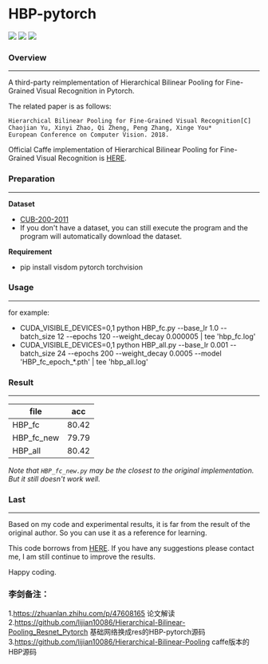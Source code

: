# HBP-pytorch
![](<https://img.shields.io/badge/license-GPL--3.0-blue.svg>) ![](<https://img.shields.io/badge/pytorch-%3E%3D0.4.0-yellow.svg>) ![](<https://img.shields.io/badge/updated-april%2014%202019-green.svg>)

### **Overview**

---

A third-party reimplementation of Hierarchical Bilinear Pooling for Fine-Grained Visual Recognition in Pytorch.

The related paper is as follows:
    
    Hierarchical Bilinear Pooling for Fine-Grained Visual Recognition[C]
    Chaojian Yu, Xinyi Zhao, Qi Zheng, Peng Zhang, Xinge You*
    European Conference on Computer Vision. 2018.

Official Caffe implementation of Hierarchical Bilinear Pooling for Fine-Grained Visual Recognition is [HERE](https://github.com/ChaojianYu/Hierarchical-Bilinear-Pooling).

### **Preparation**

---

**Dataset**

- [CUB-200-2011](<http://www.vision.caltech.edu/visipedia/CUB-200-2011.html>)
- If you don't have a dataset, you can still execute the program and the program will automatically download the dataset.

**Requirement**

- pip install visdom pytorch torchvision

### **Usage**

---

for example:

-  CUDA_VISIBLE_DEVICES=0,1 python HBP_fc.py --base_lr 1.0 --batch_size 12 --epochs 120 --weight_decay 0.000005 | tee 'hbp_fc.log'
- CUDA_VISIBLE_DEVICES=0,1 python HBP_all.py --base_lr 0.001 --batch_size 24 --epochs 200 --weight_decay 0.0005 --model 'HBP_fc_epoch_*.pth' | tee 'hbp_all.log'

###  **Result**

---

| file       |  acc  |
| ---------- | :---: |
| HBP_fc     | 80.42 |
| HBP_fc_new | 79.79 |
| HBP_all    | 80.42 |

*Note that `HBP_fc_new.py` may be the closest to the original implementation. But it still doesn't work well.*

### **Last**

---

Based on my code and experimental results, it is far from the result of the original author. So you can use it as a reference for learning.

This code borrows from [HERE](https://github.com/HaoMood/bilinear-cnn). If you have any suggestions please contact me, I am still continue to improve the results.

Happy coding.

### 李剑备注：
1.https://zhuanlan.zhihu.com/p/47608165 论文解读
2.https://github.com/lijian10086/Hierarchical-Bilinear-Pooling_Resnet_Pytorch 基础网络换成res的HBP-pytorch源码
3.https://github.com/lijian10086/Hierarchical-Bilinear-Pooling caffe版本的HBP源码
